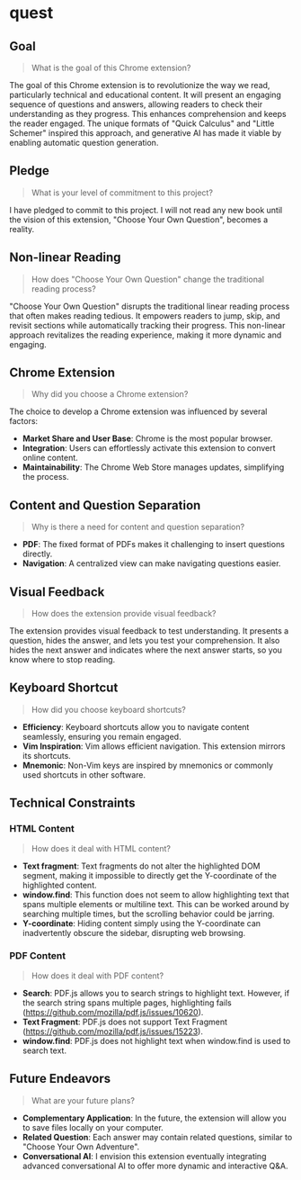 # quest

## Goal

> What is the goal of this Chrome extension?

The goal of this Chrome extension is to revolutionize the way we read, particularly technical and educational content. It will present an engaging sequence of questions and answers, allowing readers to check their understanding as they progress. This enhances comprehension and keeps the reader engaged. The unique formats of "Quick Calculus" and "Little Schemer" inspired this approach, and generative AI has made it viable by enabling automatic question generation.

## Pledge

> What is your level of commitment to this project?

I have pledged to commit to this project. I will not read any new book until the vision of this extension, "Choose Your Own Question", becomes a reality.

## Non-linear Reading

> How does "Choose Your Own Question" change the traditional reading process?

"Choose Your Own Question" disrupts the traditional linear reading process that often makes reading tedious. It empowers readers to jump, skip, and revisit sections while automatically tracking their progress. This non-linear approach revitalizes the reading experience, making it more dynamic and engaging.

## Chrome Extension

> Why did you choose a Chrome extension?

The choice to develop a Chrome extension was influenced by several factors:
- **Market Share and User Base**: Chrome is the most popular browser.
- **Integration**: Users can effortlessly activate this extension to convert online content.
- **Maintainability**: The Chrome Web Store manages updates, simplifying the process.

## Content and Question Separation

> Why is there a need for content and question separation?

- **PDF**: The fixed format of PDFs makes it challenging to insert questions directly.
- **Navigation**: A centralized view can make navigating questions easier.

## Visual Feedback

> How does the extension provide visual feedback?

The extension provides visual feedback to test understanding. It presents a question, hides the answer, and lets you test your comprehension. It also hides the next answer and indicates where the next answer starts, so you know where to stop reading.

## Keyboard Shortcut

> How did you choose keyboard shortcuts?

- **Efficiency**: Keyboard shortcuts allow you to navigate content seamlessly, ensuring you remain engaged.
- **Vim Inspiration**: Vim allows efficient navigation. This extension mirrors its shortcuts.
- **Mnemonic**: Non-Vim keys are inspired by mnemonics or commonly used shortcuts in other software.

## Technical Constraints

### HTML Content

> How does it deal with HTML content?

- **Text fragment**: Text fragments do not alter the highlighted DOM segment, making it impossible to directly get the Y-coordinate of the highlighted content.
- **window.find**: This function does not seem to allow highlighting text that spans multiple elements or multiline text. This can be worked around by searching multiple times, but the scrolling behavior could be jarring.
- **Y-coordinate**: Hiding content simply using the Y-coordinate can inadvertently obscure the sidebar, disrupting web browsing.

### PDF Content

> How does it deal with PDF content?

- **Search**: PDF.js allows you to search strings to highlight text. However, if the search string spans multiple pages, highlighting fails (https://github.com/mozilla/pdf.js/issues/10620).
- **Text Fragment**: PDF.js does not support Text Fragment (https://github.com/mozilla/pdf.js/issues/15223).
- **window.find**: PDF.js does not highlight text when window.find is used to search text.

## Future Endeavors

> What are your future plans?

- **Complementary Application**: In the future, the extension will allow you to save files locally on your computer.
- **Related Question**: Each answer may contain related questions, similar to "Choose Your Own Adventure".
- **Conversational AI**: I envision this extension eventually integrating advanced conversational AI to offer more dynamic and interactive Q&A.
